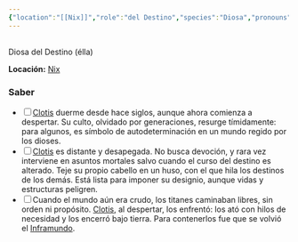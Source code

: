 ```yaml
---
{"location":"[[Nix]]","role":"del Destino","species":"Diosa","pronouns":"élla","reference":"","description":"Diosa del Destino (élla)","statblock":"","type":"person","dg-publish":true,"dg-publish-dm":true,"permalink":"/personas/clotis/","dgPassFrontmatter":true}
---
```


<p><span><div data-callout-metadata="" data-callout-fold="" data-callout="info" class="callout node-insert-event"><div class="callout-title" dir="auto"><div class="callout-icon"><svg width="16" height="16"></svg></div><div class="callout-title-inner">Diosa del Destino (élla)</div></div><div class="callout-content">
<p dir="auto"><strong>Locación:</strong> <a data-tooltip-position="top" aria-label="Lugares/Nix.md" data-href="Lugares/Nix.md" href="Lugares/Nix.md" class="internal-link" target="_blank" rel="noopener nofollow">Nix</a></p>
</div></div></span></p><h3><span>Saber</span></h3><div><ul class="contains-task-list"><li data-task="x" class="dataview task-list-item is-checked"><input type="checkbox" class="dataview task-list-item-checkbox"><span><a data-tooltip-position="top" aria-label="Personas/Clotis" data-href="Personas/Clotis" href="Personas/Clotis" class="internal-link" target="_blank" rel="noopener nofollow">Clotis</a> duerme desde hace siglos, aunque ahora comienza a despertar. Su culto, olvidado por generaciones, resurge tímidamente: para algunos, es símbolo de autodeterminación en un mundo regido por los dioses.</span></li><li data-task="x" class="dataview task-list-item is-checked"><input type="checkbox" class="dataview task-list-item-checkbox"><span><a data-tooltip-position="top" aria-label="Personas/Clotis" data-href="Personas/Clotis" href="Personas/Clotis" class="internal-link" target="_blank" rel="noopener nofollow">Clotis</a> es distante y desapegada. No busca devoción, y rara vez interviene en asuntos mortales salvo cuando el curso del destino es alterado. Teje su propio cabello en un huso, con el que hila los destinos de los demás. Está lista para imponer su designio, aunque vidas y estructuras peligren.</span></li><li data-task="x" class="dataview task-list-item is-checked"><input type="checkbox" class="dataview task-list-item-checkbox"><span>Cuando el mundo aún era crudo, los titanes caminaban libres, sin orden ni propósito. <a data-tooltip-position="top" aria-label="Personas/Clotis" data-href="Personas/Clotis" href="Personas/Clotis" class="internal-link" target="_blank" rel="noopener nofollow">Clotis</a>, al despertar, los enfrentó: los ató con hilos de necesidad y los encerró bajo tierra. Para contenerlos fue que se volvió el <a data-tooltip-position="top" aria-label="Lugares/Inframundo" data-href="Lugares/Inframundo" href="Lugares/Inframundo" class="internal-link" target="_blank" rel="noopener nofollow">Inframundo</a>.</span></li></ul></div>
